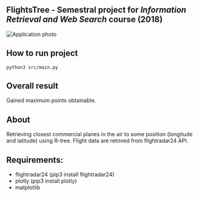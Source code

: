 ## FlightsTree - Semestral project for _Information Retrieval and Web Search_ course (2018)

![Application photo](https://i.imgur.com/EeNwPgX.png)

## How to run project
```
python3 src/main.py
```

## Overall result
Gained maximum points obtainable.

## About
Retrieving closest commercial planes in the air to some position (longitude and latitude) using R-tree. Flight data are retrived from flightradar24 API.

## Requirements:
* flightradar24 (pip3 install flightradar24)
* plotly (pip3 install plotly)
* matplotlib
